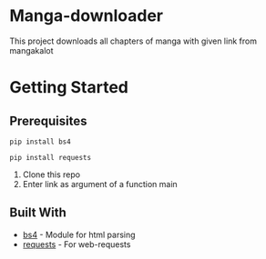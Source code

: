 # Manga-downloader
This project downloads all chapters of manga with given link from mangakalot
# Getting Started
## Prerequisites
```
pip install bs4
```
```
pip install requests
```
1) Clone this repo
2) Enter link as argument of a function main
## Built With
* [bs4](https://www.crummy.com/software/BeautifulSoup/bs4/doc/#) - Module for html parsing
* [requests](http://docs.python-requests.org/en/master/) - For web-requests 
